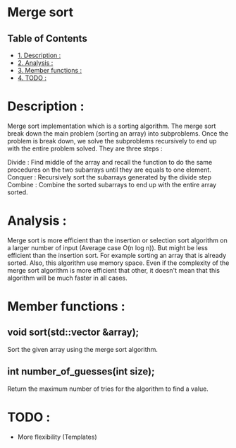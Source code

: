 # Merge sort

<div id="table-of-contents">
<h2>Table of Contents</h2>
<div id="text-table-of-contents">
<ul>
<li><a href="#sec-1">1. Description :</a></li>
<li><a href="#sec-2">2. Analysis :</a></li>
<li><a href="#sec-3">3. Member functions :</a>
</li>
<li><a href="#sec-4">4. <span class="todo TODO">TODO</span> :</a></li>
</ul>
</div>
</div>

# Description :<a id="sec-1" name="sec-1"></a>

Merge sort implementation which is a sorting algorithm. The merge
sort break down the main problem (sorting an array) into
subproblems. Once the problem is break down, we solve the
subproblems recursively to end up with the entire problem solved.
They are three steps :

Divide : Find middle of the array and recall the function to
do the same procedures on the two subarrays until they are equals
to one element.
Conquer : Recursively sort the subarrays generated by the divide
step 
Combine : Combine the sorted subarrays to end up with the entire
array sorted. <br />

# Analysis :<a id="sec-2" name="sec-2"></a>

Merge sort is more efficient than the insertion or selection sort
algorithm on a larger number of input (Average case O(n log n)).
But might be less efficient than the insertion sort. For example
sorting an array that is already sorted. Also, this algorithm use
memory space.
Even if the complexity of the merge sort algorithm is more efficient
that other, it doesn't mean that this algorithm will be much faster
in all cases. <br />

# Member functions :<a id="sec-3" name="sec-3"></a>

## void sort(std::vector<int> &array);<a id="sec-3-1" name="sec-3-1"></a>

Sort the given array using the merge sort algorithm.

## int number\_of\_guesses(int size);<a id="sec-3-2" name="sec-3-2"></a>

Return the maximum number of tries for the algorithm to find a value. <br />

# TODO :<a id="sec-4" name="sec-4"></a>

-   More flexibility (Templates)